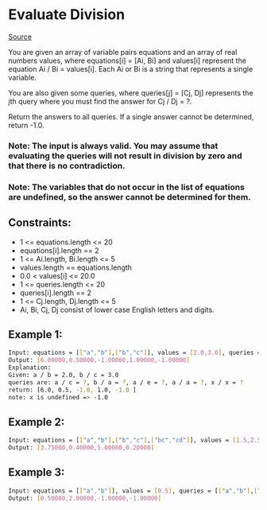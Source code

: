 # Evaluate Division
[Source](https://leetcode.com/problems/evaluate-division/)

You are given an array of variable pairs equations and an array of real numbers values, where equations[i] = [Ai, Bi] and values[i] represent the equation Ai / Bi = values[i]. Each Ai or Bi is a string that represents a single variable.

You are also given some queries, where queries[j] = [Cj, Dj] represents the jth query where you must find the answer for Cj / Dj = ?.

Return the answers to all queries. If a single answer cannot be determined, return -1.0.

### Note: The input is always valid. You may assume that evaluating the queries will not result in division by zero and that there is no contradiction.

### Note: The variables that do not occur in the list of equations are undefined, so the answer cannot be determined for them.

## Constraints:

 - 1 <= equations.length <= 20
 - equations[i].length == 2
 - 1 <= Ai.length, Bi.length <= 5
 - values.length == equations.length
 - 0.0 < values[i] <= 20.0
 - 1 <= queries.length <= 20
 - queries[i].length == 2
 - 1 <= Cj.length, Dj.length <= 5
 - Ai, Bi, Cj, Dj consist of lower case English letters and digits.

## Example 1:
```sh
Input: equations = [["a","b"],["b","c"]], values = [2.0,3.0], queries = [["a","c"],["b","a"],["a","e"],["a","a"],["x","x"]]
Output: [6.00000,0.50000,-1.00000,1.00000,-1.00000]
Explanation: 
Given: a / b = 2.0, b / c = 3.0
queries are: a / c = ?, b / a = ?, a / e = ?, a / a = ?, x / x = ? 
return: [6.0, 0.5, -1.0, 1.0, -1.0 ]
note: x is undefined => -1.0
```

## Example 2:
```sh
Input: equations = [["a","b"],["b","c"],["bc","cd"]], values = [1.5,2.5,5.0], queries = [["a","c"],["c","b"],["bc","cd"],["cd","bc"]]
Output: [3.75000,0.40000,5.00000,0.20000]
```

## Example 3:
```sh
Input: equations = [["a","b"]], values = [0.5], queries = [["a","b"],["b","a"],["a","c"],["x","y"]]
Output: [0.50000,2.00000,-1.00000,-1.00000]
```